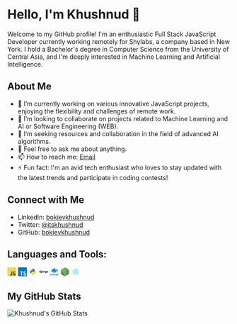 # Hello, I'm Khushnud 👋

Welcome to my GitHub profile! I'm an enthusiastic Full Stack JavaScript Developer currently working remotely for Shylabs, a company based in New York. I hold a Bachelor's degree in Computer Science from the University of Central Asia, and I'm deeply interested in Machine Learning and Artificial Intelligence.

## About Me

- 🌱 I’m currently working on various innovative JavaScript projects, enjoying the flexibility and challenges of remote work.
- 👯 I’m looking to collaborate on projects related to Machine Learning and AI or Software Engineering (WEB).
- 🤔 I’m seeking resources and collaboration in the field of advanced AI algorithms.
- 💬 Feel free to ask me about anything.
- 📫 How to reach me: [Email](mailto:bokiev.khushnud@gmail.com)
- ⚡ Fun fact: I'm an avid tech enthusiast who loves to stay updated with the latest trends and participate in coding contests!

## Connect with Me

- LinkedIn: [bokievkhushnud](https://www.linkedin.com/in/bokievkhushnud/)
- Twitter: [@itskhushnud](https://twitter.com/itskhushnud)
- GitHub: [bokievkhushnud](https://github.com/bokievkhushnud)

## Languages and Tools:

<code><img height="20" src="https://raw.githubusercontent.com/github/explore/main/topics/javascript/javascript.png"></code>
<code><img height="20" src="https://raw.githubusercontent.com/github/explore/main/topics/typescript/typescript.png"></code>
<code><img height="20" src="https://raw.githubusercontent.com/github/explore/main/topics/python/python.png"></code>
<code><img height="20" src="https://raw.githubusercontent.com/github/explore/main/topics/django/django.png"></code>
<code><img height="20" src="https://raw.githubusercontent.com/github/explore/main/topics/docker/docker.png"></code>
<code><img height="20" src="https://raw.githubusercontent.com/github/explore/main/topics/nodejs/nodejs.png"></code>
<code><img height="20" src="https://raw.githubusercontent.com/github/explore/main/topics/react/react.png"></code>


## My GitHub Stats

![Khushnud's GitHub Stats](https://github-readme-stats.vercel.app/api?username=bokievkhushnud&show_icons=true)

